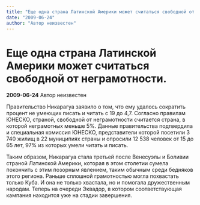 ```yaml
---
title: "Еще одна страна Латинской Америки может считаться свободной от неграмотности."
date: "2009-06-24"
author: "Автор неизвестен"
---
```


# Еще одна страна Латинской Америки может считаться свободной от неграмотности.

**2009-06-24** Автор неизвестен

Правительство Никарагуа заявило о том, что ему удалось сократить процент не умеющих писать и читать с 19 до 4,7. Согласно правилам ЮНЕСКО, страной, свободной от неграмотности считается страна, в которой неграмотных меньше 5%. Данные правительства подтвердила и специальная комиссия ЮНЕСКО, представители которой посетили 3 740 жилищ в 22 муниципиях страны и опросили 12 538 человек от 15 до 65 лет, 97% из которых умели читать и писать.

Таким образом, Никарагуа стала третьей после Венесуэлы и Боливии страной Латинской Америки, которая в этом столетии сумела покончить с этим позорным явлением, таким обычным среди бедняков этого региона. Раньше сплошной грамотностью могла похвастать только Куба. И она не только хвастала, но и помогала дружественным народам. Теперь на очереди Эквадор, в котором соответствующая кампания находится уже на стадии завершения.